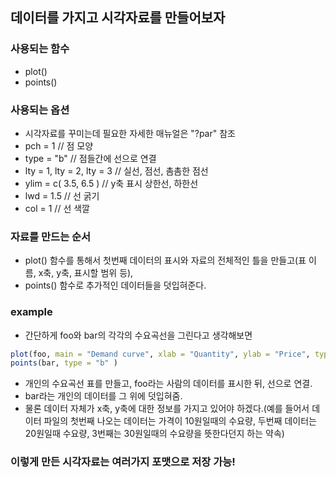 ## 데이터를 가지고 시각자료를 만들어보자

### 사용되는 함수
- plot()
- points()

### 사용되는 옵션
- 시각자료를 꾸미는데 필요한 자세한 매뉴얼은 "?par" 참조 
- pch  = 1                        // 점 모양
- type = "b"                      // 점들간에 선으로 연결
- lty  = 1, lty = 2, lty = 3      // 실선, 점선, 촘촘한 점선
- ylim = c( 3.5, 6.5 )            // y축 표시 상한선, 하한선
- lwd  = 1.5                      // 선 굵기
- col  = 1                        // 선 색깔

### 자료를 만드는 순서
- plot() 함수를 통해서 첫번째 데이터의 표시와 자료의 전체적인 틀을 만들고(표 이름, x축, y축, 표시할 범위 등), 
- points() 함수로 추가적인 데이터들을 덧입혀준다.

### example
- 간단하게 foo와 bar의 각각의 수요곡선을 그린다고 생각해보면
```R
plot(foo, main = "Demand curve", xlab = "Quantity", ylab = "Price", type = "b")
points(bar, type = "b" )
```
- 개인의 수요곡선 표를 만들고, foo라는 사람의 데이터를 표시한 뒤, 선으로 연결.
- bar라는 개인의 데이터를 그 위에 덧입혀줌.
- 물론 데이터 자체가 x축, y축에 대한 정보를 가지고 있어야 하겠다.(예를 들어서 데이터 파일의 첫번째 나오는 데이터는 가격이 10원일때의 수요량, 두번째 데이터는 20원일때 수요량, 3번째는 30원일때의 수요량을 뜻한다던지 하는 약속)

### 이렇게 만든 시각자료는 여러가지 포맷으로 저장 가능!
